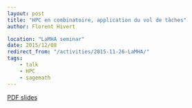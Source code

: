 ```yaml
---
layout: post
title: "HPC en combinatoire, application du vol de tâches"
author: Florent Hivert

location: "LaMHA seminar"
date: 2015/12/08
redirect_from: "/activities/2015-11-26-LaMHA/"
tags:
    - talk
    - HPC
    - sagemath
---
```


[PDF slides](https://github.com/OpenDreamKit/OpenDreamKit/raw/master/WP5/T5.6/HPC-Combi.pdf)
